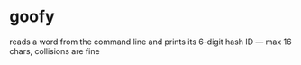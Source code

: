 # goofy
reads a word from the command line and prints its 6-digit hash ID — max 16 chars, collisions are fine
